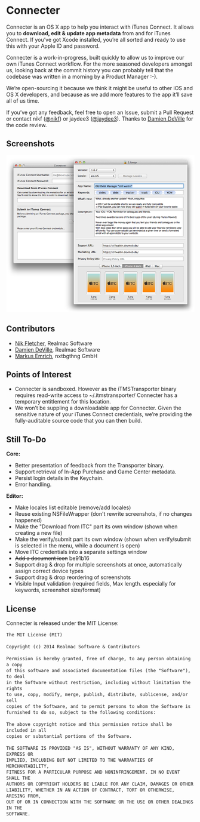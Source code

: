 Connecter
===========

Connecter is an OS X app to help you interact with iTunes Connect. It allows you to **download, edit & update app metadata** from and for iTunes Connect. If you’ve got Xcode installed, you’re all sorted and ready to use this with your Apple ID and password.

Connecter is a work-in-progress, built quickly to allow us to improve our own iTunes Connect workflow. For the more seasoned developers amongst us, looking back at the commit history you can probably tell that the codebase was written in a morning by a Product Manager :-). 

We’re open-sourcing it because we think it might be useful to other iOS and OS X developers, and because as we add more features to the app it’ll save all of us time.

If you’ve got any feedback, feel free to open an Issue, submit a Pull Request or contact nikf ([@nikf](https://twitter.com/nikf)) or jaydee3 ([@jaydee3](https://twitter.com/jaydee3)). Thanks to [Damien DeVille](https://twitter.com/damiendeville) for the code review.

## Screenshots

![Screenshot](Assets/screenshots.png)

## Contributors

- [Nik Fletcher](https://twitter.com/nikf), Realmac Software
- [Damien DeVille](https://twitter.com/damiendeville), Realmac Software
- [Markus Emrich](https://twitter.com/jaydee3), nxtbgthng GmbH

## Points of Interest

- Connecter is sandboxed. However as the iTMSTransporter binary requires read-write access to ~/.itmstransporter/ Connecter has a temporary entitlement for this location.
- We won’t be suppling a downloadable app for Connecter. Given the sensitive nature of your iTunes Connect credentials, we’re providing the fully-auditable source code that you can then build.

## Still To-Do

**Core:**

- Better presentation of feedback from the Transporter binary.
- Support retrieval of In-App Purchase and Game Center metadata.
- Persist login details in the Keychain.
- Error handling.

**Editor:**

- Make locales list editable (remove/add locales)
- Reuse existing NSFileWrapper (don't rewrite screenshots, if no changes happened)
- Make the "Download from ITC" part its own window (shown when creating a new file)
- Make the verify/submit part its own window (shown when verify/submit is selected in the menu, while a document is open)
- Move ITC credentials into a separate settings window
- ~~Add a document icon~~ be91b16
- Support drag & drop for multiple screenshots at once, automatically assign correct device types
- Support drag & drop reordering of screenshots
- Visible Input validation (required fields, Max length. especially for keywords, screenshot size/format)


## License

Connecter is released under the MIT License:

	The MIT License (MIT)

	Copyright (c) 2014 Realmac Software & Contributors

	Permission is hereby granted, free of charge, to any person obtaining a copy
	of this software and associated documentation files (the "Software"), to deal
	in the Software without restriction, including without limitation the rights
	to use, copy, modify, merge, publish, distribute, sublicense, and/or sell
	copies of the Software, and to permit persons to whom the Software is
	furnished to do so, subject to the following conditions:

	The above copyright notice and this permission notice shall be included in all
	copies or substantial portions of the Software.

	THE SOFTWARE IS PROVIDED "AS IS", WITHOUT WARRANTY OF ANY KIND, EXPRESS OR
	IMPLIED, INCLUDING BUT NOT LIMITED TO THE WARRANTIES OF MERCHANTABILITY,
	FITNESS FOR A PARTICULAR PURPOSE AND NONINFRINGEMENT. IN NO EVENT SHALL THE
	AUTHORS OR COPYRIGHT HOLDERS BE LIABLE FOR ANY CLAIM, DAMAGES OR OTHER
	LIABILITY, WHETHER IN AN ACTION OF CONTRACT, TORT OR OTHERWISE, ARISING FROM,
	OUT OF OR IN CONNECTION WITH THE SOFTWARE OR THE USE OR OTHER DEALINGS IN THE
	SOFTWARE.
